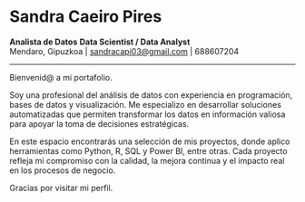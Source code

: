 # Sandra Caeiro Pires

**Analista de Datos**
**Data Scientist / Data Analyst**  
Mendaro, Gipuzkoa | sandracapi03@gmail.com | 688607204

---

Bienvenid@ a mi portafolio.

Soy una profesional del análisis de datos con experiencia en programación, bases de datos y visualización. Me especializo en desarrollar soluciones automatizadas que permiten transformar los datos en información valiosa para apoyar la toma de decisiones estratégicas.

En este espacio encontrarás una selección de mis proyectos, donde aplico herramientas como Python, R, SQL y Power BI, entre otras. Cada proyecto refleja mi compromiso con la calidad, la mejora continua y el impacto real en los procesos de negocio.

Gracias por visitar mi perfil.
